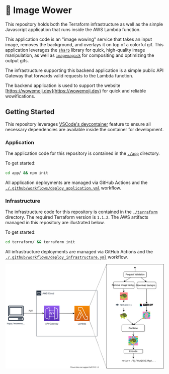 # 🌈 Image Wower

This repository holds both the Terraform infrastructure as well as the simple Javascript application that runs inside the AWS Lambda function.

This application code is an "image wowing" service that takes an input image, removes the background, and overlays it on top of a colorful gif. This application leverages the [`sharp`](https://sharp.pixelplumbing.com/) library for quick, high-quality image manipulation, as well as [`imagemagick`](https://imagemagick.org/) for compositing and optimizing the output gifs.

The infrastructure supporting this backend application is a simple public API Gateway that forwards valid requests to the Lambda function.

The backend application is used to support the website [https://wowemoji.dev](https://wowemoji.dev) for quick and reliable wowifications.

## Getting Started

This repository leverages [VSCode's devcontainer](https://code.visualstudio.com/docs/remote/containers) feature to ensure all necessary dependencies are available inside the container for development.

### Application

The application code for this repository is contained in the [`./app`](./app) directory.

To get started:

```bash
cd app/ && npm init
```

All application deployments are managed via GitHub Actions and the [`./.github/workflows/deploy_application.yml`](./.github/workflows/deploy_application.yml) workflow.

### Infrastructure

The infrastructure code for this repository is contained in the [`./terraform`](./terraform) directory. The required Terraform version is `1.1.2`. The AWS artifacts managed in this repository are illustrated below.

To get started:

```bash
cd terraform/ && terraform init
```

All infrastructure deployments are managed via GitHub Actions and the [`./.github/workflows/deploy_infrastructure.yml`](./.github/workflows/deploy_infrastructure.yml) workflow.

![](./assets/architecture.svg)
